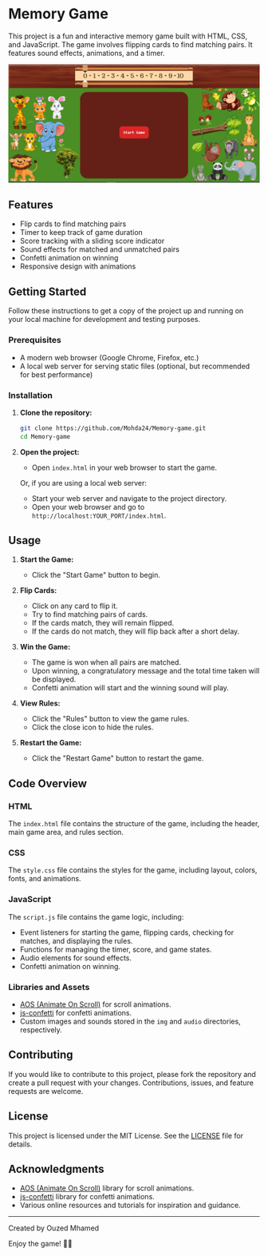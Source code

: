 # Memory Game

This project is a fun and interactive memory game built with HTML, CSS, and JavaScript. The game involves flipping cards to find matching pairs. It features sound effects, animations, and a timer.

![Home](img/home.jpg)

## Features

- Flip cards to find matching pairs
- Timer to keep track of game duration
- Score tracking with a sliding score indicator
- Sound effects for matched and unmatched pairs
- Confetti animation on winning
- Responsive design with animations

## Getting Started

Follow these instructions to get a copy of the project up and running on your local machine for development and testing purposes.

### Prerequisites

- A modern web browser (Google Chrome, Firefox, etc.)
- A local web server for serving static files (optional, but recommended for best performance)

### Installation

1. **Clone the repository:**

    ```bash
    git clone https://github.com/Mohda24/Memory-game.git
    cd Memory-game
    ```

2. **Open the project:**

    - Open `index.html` in your web browser to start the game.

    Or, if you are using a local web server:

    - Start your web server and navigate to the project directory.
    - Open your web browser and go to `http://localhost:YOUR_PORT/index.html`.

## Usage

1. **Start the Game:**

    - Click the "Start Game" button to begin.

2. **Flip Cards:**

    - Click on any card to flip it.
    - Try to find matching pairs of cards.
    - If the cards match, they will remain flipped.
    - If the cards do not match, they will flip back after a short delay.

3. **Win the Game:**

    - The game is won when all pairs are matched.
    - Upon winning, a congratulatory message and the total time taken will be displayed.
    - Confetti animation will start and the winning sound will play.

4. **View Rules:**

    - Click the "Rules" button to view the game rules.
    - Click the close icon to hide the rules.

5. **Restart the Game:**

    - Click the "Restart Game" button to restart the game.

## Code Overview

### HTML

The `index.html` file contains the structure of the game, including the header, main game area, and rules section.

### CSS

The `style.css` file contains the styles for the game, including layout, colors, fonts, and animations.

### JavaScript

The `script.js` file contains the game logic, including:

- Event listeners for starting the game, flipping cards, checking for matches, and displaying the rules.
- Functions for managing the timer, score, and game states.
- Audio elements for sound effects.
- Confetti animation on winning.

### Libraries and Assets

- [AOS (Animate On Scroll)](https://michalsnik.github.io/aos/) for scroll animations.
- [js-confetti](https://github.com/loonywizard/js-confetti) for confetti animations.
- Custom images and sounds stored in the `img` and `audio` directories, respectively.

## Contributing

If you would like to contribute to this project, please fork the repository and create a pull request with your changes. Contributions, issues, and feature requests are welcome.

## License

This project is licensed under the MIT License. See the [LICENSE](LICENSE) file for details.

## Acknowledgments

- [AOS (Animate On Scroll)](https://michalsnik.github.io/aos/) library for scroll animations.
- [js-confetti](https://github.com/loonywizard/js-confetti) library for confetti animations.
- Various online resources and tutorials for inspiration and guidance.

---

Created by Ouzed Mhamed

Enjoy the game! 🎉😎
